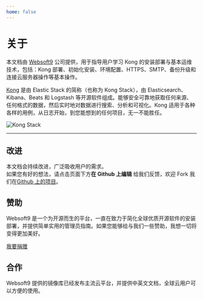 ```yaml
---
home: false
---
```


# 关于

本文档由 [Websoft9](https://www.websoft9.com/) 公司提供，用于指导用户学习 Kong 的安装部署与基本运维技术，包括：Kong 部署、初始化安装、环境配置、HTTPS、SMTP、备份升级和连接云服务器操作等基本操作。

[Kong](https://www.elastic.co/cn/elastic-stack/) 是由 Elastic Stack 的简称（也称为 Kong Stack），由 Elasticsearch、Kibana、Beats 和 Logstash 等开源软件组成。能够安全可靠地获取任何来源、任何格式的数据，然后实时地对数据进行搜索、分析和可视化。Kong 适用于各种各样的用例，从日志开始，到您能想到的任何项目，无一不能胜任。

![Kong Stack](https://libs.websoft9.com/Websoft9/DocsPicture/zh/kong/kong-gui-websoft9.gif)

---

## 改进

本文档会持续改进，广泛吸收用户的需求。  
如果您有好的想法，请点击页面下方**在 Github 上编辑** 给我们反馈，欢迎 Fork 我们在[Github 上的项目](https://github.com/Websoft9/ansible-kong)。

## 赞助

Websoft9 是一个为开源而生的平台，一直在致力于简化全球优质开源软件的安装部署，并提供简单实用的管理员指南。如果您能够给与我们一些赞助，我想一切将变得更加美好。

[我要捐赠](https://www.websoft9.com/aboutus/donate)

## 合作

Websoft9 提供的镜像库已经发布主流云平台，并提供中英文文档，全球云用户可以方便的使用。
